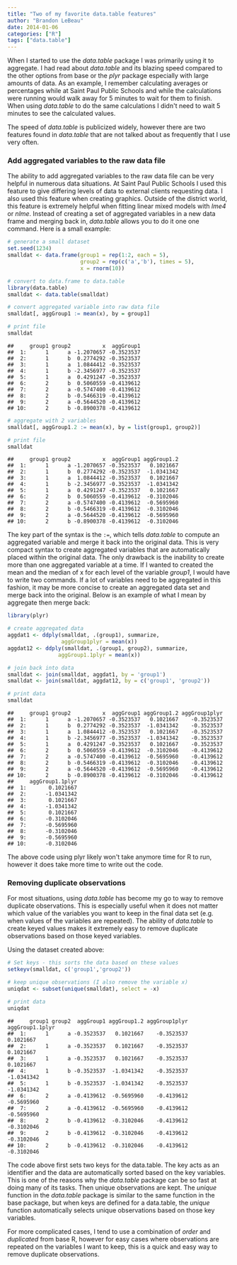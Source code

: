 ```yaml
---
title: "Two of my favorite data.table features"
author: "Brandon LeBeau"
date: 2014-01-06
categories: ["R"]
tags: ["data.table"]
---
```


When I started to use the *data.table* package I was primarily using it to aggregate.  I had read about *data.table* and its blazing speed compared to the other options from base or the *plyr* package especially with large amounts of data.  As an example, I remember calculating averages or percentages while at Saint Paul Public Schools and while the calculations were running would walk away for 5 minutes to wait for them to finish.  When using *data.table* to do the same calculations I didn't need to wait 5 minutes to see the calculated values.

The speed of *data.table* is publicized widely, however there are two features found in *data.table* that are not talked about as frequently that I use very often.

### Add aggregated variables to the raw data file
The ability to add aggregated variables to the raw data file can be very helpful in numerous data situations.  At Saint Paul Public Schools I used this feature to give differing levels of data to external clients requesting data.  I also used this feature when creating graphics.  Outside of the district world, this feature is extremely helpful when fitting linear mixed models with *lme4* or *nlme*.  Instead of creating a set of aggregated variables in a new data frame and merging back in, *data.table* allows you to do it one one command.  Here is a small example:


```r
# generate a small dataset
set.seed(1234)
smalldat <- data.frame(group1 = rep(1:2, each = 5), 
                       group2 = rep(c('a','b'), times = 5), 
                       x = rnorm(10))

# convert to data.frame to data.table
library(data.table)
smalldat <- data.table(smalldat)

# convert aggregated variable into raw data file
smalldat[, aggGroup1 := mean(x), by = group1]

# print file
smalldat
```

```
##     group1 group2          x  aggGroup1
##  1:      1      a -1.2070657 -0.3523537
##  2:      1      b  0.2774292 -0.3523537
##  3:      1      a  1.0844412 -0.3523537
##  4:      1      b -2.3456977 -0.3523537
##  5:      1      a  0.4291247 -0.3523537
##  6:      2      b  0.5060559 -0.4139612
##  7:      2      a -0.5747400 -0.4139612
##  8:      2      b -0.5466319 -0.4139612
##  9:      2      a -0.5644520 -0.4139612
## 10:      2      b -0.8900378 -0.4139612
```

```r
# aggregate with 2 variables
smalldat[, aggGroup1.2 := mean(x), by = list(group1, group2)]

# print file
smalldat
```

```
##     group1 group2          x  aggGroup1 aggGroup1.2
##  1:      1      a -1.2070657 -0.3523537   0.1021667
##  2:      1      b  0.2774292 -0.3523537  -1.0341342
##  3:      1      a  1.0844412 -0.3523537   0.1021667
##  4:      1      b -2.3456977 -0.3523537  -1.0341342
##  5:      1      a  0.4291247 -0.3523537   0.1021667
##  6:      2      b  0.5060559 -0.4139612  -0.3102046
##  7:      2      a -0.5747400 -0.4139612  -0.5695960
##  8:      2      b -0.5466319 -0.4139612  -0.3102046
##  9:      2      a -0.5644520 -0.4139612  -0.5695960
## 10:      2      b -0.8900378 -0.4139612  -0.3102046
```

The key part of the syntax is the `:=`, which tells *data.table* to compute an aggregated variable and merge it back into the original data.  This is very compact syntax to create aggregated variables that are automatically placed within the original data.  The only drawback is the inability to create more than one aggregated variable at a time.  If I wanted to created the mean and the median of x for each level of the variable *group1*, I would have to write two commands.  If a lot of variables need to be aggregated in this fashion, it may be more concise to create an aggregated data set and merge back into the original.  Below is an example of what I mean by aggregate then merge back:


```r
library(plyr)

# create aggregated data
aggdat1 <- ddply(smalldat, .(group1), summarize,
                 aggGroup1plyr = mean(x))
aggdat12 <- ddply(smalldat, .(group1, group2), summarize, 
                aggGroup1.1plyr = mean(x))

# join back into data
smalldat <- join(smalldat, aggdat1, by = 'group1')
smalldat <- join(smalldat, aggdat12, by = c('group1', 'group2'))

# print data
smalldat
```

```
##     group1 group2          x  aggGroup1 aggGroup1.2 aggGroup1plyr
##  1:      1      a -1.2070657 -0.3523537   0.1021667    -0.3523537
##  2:      1      b  0.2774292 -0.3523537  -1.0341342    -0.3523537
##  3:      1      a  1.0844412 -0.3523537   0.1021667    -0.3523537
##  4:      1      b -2.3456977 -0.3523537  -1.0341342    -0.3523537
##  5:      1      a  0.4291247 -0.3523537   0.1021667    -0.3523537
##  6:      2      b  0.5060559 -0.4139612  -0.3102046    -0.4139612
##  7:      2      a -0.5747400 -0.4139612  -0.5695960    -0.4139612
##  8:      2      b -0.5466319 -0.4139612  -0.3102046    -0.4139612
##  9:      2      a -0.5644520 -0.4139612  -0.5695960    -0.4139612
## 10:      2      b -0.8900378 -0.4139612  -0.3102046    -0.4139612
##     aggGroup1.1plyr
##  1:       0.1021667
##  2:      -1.0341342
##  3:       0.1021667
##  4:      -1.0341342
##  5:       0.1021667
##  6:      -0.3102046
##  7:      -0.5695960
##  8:      -0.3102046
##  9:      -0.5695960
## 10:      -0.3102046
```

The above code using plyr likely won't take anymore time for R to run, however it does take more time to write out the code.


### Removing duplicate observations
For most situations, using *data.table* has become my go to way to remove duplicate observations.  This is especially useful when it does not matter which value of the variables you want to keep in the final data set (e.g. when values of the variables are repeated).  The ability of *data.table* to create keyed values makes it extremely easy to remove duplicate observations based on those keyed variables.

Using the dataset created above:

```r
# Set keys - this sorts the data based on these values
setkeyv(smalldat, c('group1','group2'))

# keep unique observations (I also remove the variable x)
uniqdat <- subset(unique(smalldat), select = -x)

# print data
uniqdat
```

```
##     group1 group2  aggGroup1 aggGroup1.2 aggGroup1plyr aggGroup1.1plyr
##  1:      1      a -0.3523537   0.1021667    -0.3523537       0.1021667
##  2:      1      a -0.3523537   0.1021667    -0.3523537       0.1021667
##  3:      1      a -0.3523537   0.1021667    -0.3523537       0.1021667
##  4:      1      b -0.3523537  -1.0341342    -0.3523537      -1.0341342
##  5:      1      b -0.3523537  -1.0341342    -0.3523537      -1.0341342
##  6:      2      a -0.4139612  -0.5695960    -0.4139612      -0.5695960
##  7:      2      a -0.4139612  -0.5695960    -0.4139612      -0.5695960
##  8:      2      b -0.4139612  -0.3102046    -0.4139612      -0.3102046
##  9:      2      b -0.4139612  -0.3102046    -0.4139612      -0.3102046
## 10:      2      b -0.4139612  -0.3102046    -0.4139612      -0.3102046
```

The code above first sets two keys for the data.table.  The key acts as an identifier and the data are automatically sorted based on the key variables.  This is one of the reasons why the *data.table* package can be so fast at doing many of its tasks.  Then unique observations are kept.  The *unique* function in the *data.table* package is similar to the same function in the base package, but when keys are defined for a data.table, the *unique* function automatically selects unique observations based on those key variables.  

For more complicated cases, I tend to use a combination of *order* and *duplicated* from base R, however for easy cases where observations are repeated on the variables I want to keep, this is a quick and easy way to remove duplicate observations.
